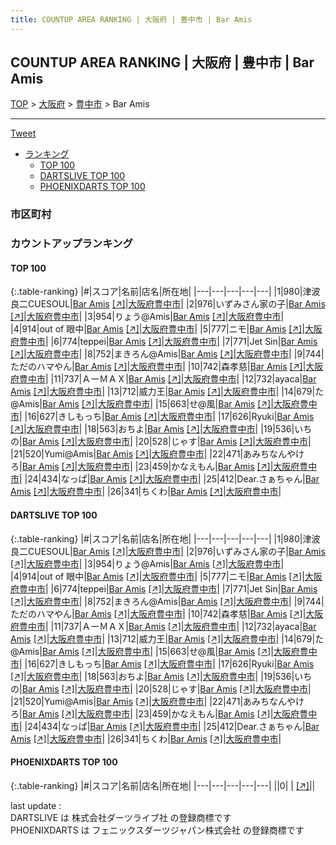 ```yaml
---
title: COUNTUP AREA RANKING | 大阪府 | 豊中市 | Bar Amis
---
```

## COUNTUP AREA RANKING | 大阪府 | 豊中市 | Bar Amis

[TOP](/darts/rank/) > [大阪府](/darts/rank/大阪府/) > [豊中市](/darts/rank/大阪府/豊中市/) > Bar Amis

___

<a href="https://twitter.com/share?ref_src=twsrc%5Etfw" data-text="COUNTUP AREA RANKING | 大阪府豊中市Bar Amis" class="twitter-share-button" data-hashtags="DARTSLIVE,PHOENIXDARTS,darts,ダーツ" data-show-count="false">Tweet</a>

* [ランキング](#カウントアップランキング)
    * [TOP 100](#top-100)
    * [DARTSLIVE TOP 100](#dartslive-top-100)
    * [PHOENIXDARTS TOP 100](#phoenixdarts-top-100)

### 市区町村

<ul>

</ul>

### カウントアップランキング

#### TOP 100



{:.table-ranking}
|#|スコア|名前|店名|所在地|
|---|---|---|---|---|
|1|980|<span class="rank-name-dl">津波良二CUESOUL</span>|<a href="/darts/rank/shops/8638d79c212d51a7774c926eb736cb5a.html">Bar Amis</a> <a href="https://search.dartslive.com/jp/shop/8638d79c212d51a7774c926eb736cb5a">[↗]</a>|<a href="/darts/rank/大阪府/豊中市">大阪府豊中市</a>|
|2|976|<span class="rank-name-dl">いずみさん家の子</span>|<a href="/darts/rank/shops/8638d79c212d51a7774c926eb736cb5a.html">Bar Amis</a> <a href="https://search.dartslive.com/jp/shop/8638d79c212d51a7774c926eb736cb5a">[↗]</a>|<a href="/darts/rank/大阪府/豊中市">大阪府豊中市</a>|
|3|954|<span class="rank-name-dl">りょう@Amis</span>|<a href="/darts/rank/shops/8638d79c212d51a7774c926eb736cb5a.html">Bar Amis</a> <a href="https://search.dartslive.com/jp/shop/8638d79c212d51a7774c926eb736cb5a">[↗]</a>|<a href="/darts/rank/大阪府/豊中市">大阪府豊中市</a>|
|4|914|<span class="rank-name-dl">out of 眼中</span>|<a href="/darts/rank/shops/8638d79c212d51a7774c926eb736cb5a.html">Bar Amis</a> <a href="https://search.dartslive.com/jp/shop/8638d79c212d51a7774c926eb736cb5a">[↗]</a>|<a href="/darts/rank/大阪府/豊中市">大阪府豊中市</a>|
|5|777|<span class="rank-name-dl">ニモ</span>|<a href="/darts/rank/shops/8638d79c212d51a7774c926eb736cb5a.html">Bar Amis</a> <a href="https://search.dartslive.com/jp/shop/8638d79c212d51a7774c926eb736cb5a">[↗]</a>|<a href="/darts/rank/大阪府/豊中市">大阪府豊中市</a>|
|6|774|<span class="rank-name-dl">teppei</span>|<a href="/darts/rank/shops/8638d79c212d51a7774c926eb736cb5a.html">Bar Amis</a> <a href="https://search.dartslive.com/jp/shop/8638d79c212d51a7774c926eb736cb5a">[↗]</a>|<a href="/darts/rank/大阪府/豊中市">大阪府豊中市</a>|
|7|771|<span class="rank-name-dl">Jet Sin</span>|<a href="/darts/rank/shops/8638d79c212d51a7774c926eb736cb5a.html">Bar Amis</a> <a href="https://search.dartslive.com/jp/shop/8638d79c212d51a7774c926eb736cb5a">[↗]</a>|<a href="/darts/rank/大阪府/豊中市">大阪府豊中市</a>|
|8|752|<span class="rank-name-dl">まきろん@Amis</span>|<a href="/darts/rank/shops/8638d79c212d51a7774c926eb736cb5a.html">Bar Amis</a> <a href="https://search.dartslive.com/jp/shop/8638d79c212d51a7774c926eb736cb5a">[↗]</a>|<a href="/darts/rank/大阪府/豊中市">大阪府豊中市</a>|
|9|744|<span class="rank-name-dl">ただのハマやん</span>|<a href="/darts/rank/shops/8638d79c212d51a7774c926eb736cb5a.html">Bar Amis</a> <a href="https://search.dartslive.com/jp/shop/8638d79c212d51a7774c926eb736cb5a">[↗]</a>|<a href="/darts/rank/大阪府/豊中市">大阪府豊中市</a>|
|10|742|<span class="rank-name-dl">森孝慈</span>|<a href="/darts/rank/shops/8638d79c212d51a7774c926eb736cb5a.html">Bar Amis</a> <a href="https://search.dartslive.com/jp/shop/8638d79c212d51a7774c926eb736cb5a">[↗]</a>|<a href="/darts/rank/大阪府/豊中市">大阪府豊中市</a>|
|11|737|<span class="rank-name-dl">ＡーＭＡＸ</span>|<a href="/darts/rank/shops/8638d79c212d51a7774c926eb736cb5a.html">Bar Amis</a> <a href="https://search.dartslive.com/jp/shop/8638d79c212d51a7774c926eb736cb5a">[↗]</a>|<a href="/darts/rank/大阪府/豊中市">大阪府豊中市</a>|
|12|732|<span class="rank-name-dl">ayaca</span>|<a href="/darts/rank/shops/8638d79c212d51a7774c926eb736cb5a.html">Bar Amis</a> <a href="https://search.dartslive.com/jp/shop/8638d79c212d51a7774c926eb736cb5a">[↗]</a>|<a href="/darts/rank/大阪府/豊中市">大阪府豊中市</a>|
|13|712|<span class="rank-name-dl">威力王</span>|<a href="/darts/rank/shops/8638d79c212d51a7774c926eb736cb5a.html">Bar Amis</a> <a href="https://search.dartslive.com/jp/shop/8638d79c212d51a7774c926eb736cb5a">[↗]</a>|<a href="/darts/rank/大阪府/豊中市">大阪府豊中市</a>|
|14|679|<span class="rank-name-dl">た@Amis</span>|<a href="/darts/rank/shops/8638d79c212d51a7774c926eb736cb5a.html">Bar Amis</a> <a href="https://search.dartslive.com/jp/shop/8638d79c212d51a7774c926eb736cb5a">[↗]</a>|<a href="/darts/rank/大阪府/豊中市">大阪府豊中市</a>|
|15|663|<span class="rank-name-dl">せ@風</span>|<a href="/darts/rank/shops/8638d79c212d51a7774c926eb736cb5a.html">Bar Amis</a> <a href="https://search.dartslive.com/jp/shop/8638d79c212d51a7774c926eb736cb5a">[↗]</a>|<a href="/darts/rank/大阪府/豊中市">大阪府豊中市</a>|
|16|627|<span class="rank-name-dl">きしもっち</span>|<a href="/darts/rank/shops/8638d79c212d51a7774c926eb736cb5a.html">Bar Amis</a> <a href="https://search.dartslive.com/jp/shop/8638d79c212d51a7774c926eb736cb5a">[↗]</a>|<a href="/darts/rank/大阪府/豊中市">大阪府豊中市</a>|
|17|626|<span class="rank-name-dl">Ryuki</span>|<a href="/darts/rank/shops/8638d79c212d51a7774c926eb736cb5a.html">Bar Amis</a> <a href="https://search.dartslive.com/jp/shop/8638d79c212d51a7774c926eb736cb5a">[↗]</a>|<a href="/darts/rank/大阪府/豊中市">大阪府豊中市</a>|
|18|563|<span class="rank-name-dl">おちよ</span>|<a href="/darts/rank/shops/8638d79c212d51a7774c926eb736cb5a.html">Bar Amis</a> <a href="https://search.dartslive.com/jp/shop/8638d79c212d51a7774c926eb736cb5a">[↗]</a>|<a href="/darts/rank/大阪府/豊中市">大阪府豊中市</a>|
|19|536|<span class="rank-name-dl">いちの</span>|<a href="/darts/rank/shops/8638d79c212d51a7774c926eb736cb5a.html">Bar Amis</a> <a href="https://search.dartslive.com/jp/shop/8638d79c212d51a7774c926eb736cb5a">[↗]</a>|<a href="/darts/rank/大阪府/豊中市">大阪府豊中市</a>|
|20|528|<span class="rank-name-dl">じゃす</span>|<a href="/darts/rank/shops/8638d79c212d51a7774c926eb736cb5a.html">Bar Amis</a> <a href="https://search.dartslive.com/jp/shop/8638d79c212d51a7774c926eb736cb5a">[↗]</a>|<a href="/darts/rank/大阪府/豊中市">大阪府豊中市</a>|
|21|520|<span class="rank-name-dl">Yumi@Amis</span>|<a href="/darts/rank/shops/8638d79c212d51a7774c926eb736cb5a.html">Bar Amis</a> <a href="https://search.dartslive.com/jp/shop/8638d79c212d51a7774c926eb736cb5a">[↗]</a>|<a href="/darts/rank/大阪府/豊中市">大阪府豊中市</a>|
|22|471|<span class="rank-name-dl">あみちなんやけろ</span>|<a href="/darts/rank/shops/8638d79c212d51a7774c926eb736cb5a.html">Bar Amis</a> <a href="https://search.dartslive.com/jp/shop/8638d79c212d51a7774c926eb736cb5a">[↗]</a>|<a href="/darts/rank/大阪府/豊中市">大阪府豊中市</a>|
|23|459|<span class="rank-name-dl">かなえもん</span>|<a href="/darts/rank/shops/8638d79c212d51a7774c926eb736cb5a.html">Bar Amis</a> <a href="https://search.dartslive.com/jp/shop/8638d79c212d51a7774c926eb736cb5a">[↗]</a>|<a href="/darts/rank/大阪府/豊中市">大阪府豊中市</a>|
|24|434|<span class="rank-name-dl">なっぱ</span>|<a href="/darts/rank/shops/8638d79c212d51a7774c926eb736cb5a.html">Bar Amis</a> <a href="https://search.dartslive.com/jp/shop/8638d79c212d51a7774c926eb736cb5a">[↗]</a>|<a href="/darts/rank/大阪府/豊中市">大阪府豊中市</a>|
|25|412|<span class="rank-name-dl">Dear.さぁちゃん</span>|<a href="/darts/rank/shops/8638d79c212d51a7774c926eb736cb5a.html">Bar Amis</a> <a href="https://search.dartslive.com/jp/shop/8638d79c212d51a7774c926eb736cb5a">[↗]</a>|<a href="/darts/rank/大阪府/豊中市">大阪府豊中市</a>|
|26|341|<span class="rank-name-dl">ちくわ</span>|<a href="/darts/rank/shops/8638d79c212d51a7774c926eb736cb5a.html">Bar Amis</a> <a href="https://search.dartslive.com/jp/shop/8638d79c212d51a7774c926eb736cb5a">[↗]</a>|<a href="/darts/rank/大阪府/豊中市">大阪府豊中市</a>|


#### DARTSLIVE TOP 100



{:.table-ranking}
|#|スコア|名前|店名|所在地|
|---|---|---|---|---|
|1|980|<span class="rank-name-dl">津波良二CUESOUL</span>|<a href="/darts/rank/shops/8638d79c212d51a7774c926eb736cb5a.html">Bar Amis</a> <a href="https://search.dartslive.com/jp/shop/8638d79c212d51a7774c926eb736cb5a">[↗]</a>|<a href="/darts/rank/大阪府/豊中市">大阪府豊中市</a>|
|2|976|<span class="rank-name-dl">いずみさん家の子</span>|<a href="/darts/rank/shops/8638d79c212d51a7774c926eb736cb5a.html">Bar Amis</a> <a href="https://search.dartslive.com/jp/shop/8638d79c212d51a7774c926eb736cb5a">[↗]</a>|<a href="/darts/rank/大阪府/豊中市">大阪府豊中市</a>|
|3|954|<span class="rank-name-dl">りょう@Amis</span>|<a href="/darts/rank/shops/8638d79c212d51a7774c926eb736cb5a.html">Bar Amis</a> <a href="https://search.dartslive.com/jp/shop/8638d79c212d51a7774c926eb736cb5a">[↗]</a>|<a href="/darts/rank/大阪府/豊中市">大阪府豊中市</a>|
|4|914|<span class="rank-name-dl">out of 眼中</span>|<a href="/darts/rank/shops/8638d79c212d51a7774c926eb736cb5a.html">Bar Amis</a> <a href="https://search.dartslive.com/jp/shop/8638d79c212d51a7774c926eb736cb5a">[↗]</a>|<a href="/darts/rank/大阪府/豊中市">大阪府豊中市</a>|
|5|777|<span class="rank-name-dl">ニモ</span>|<a href="/darts/rank/shops/8638d79c212d51a7774c926eb736cb5a.html">Bar Amis</a> <a href="https://search.dartslive.com/jp/shop/8638d79c212d51a7774c926eb736cb5a">[↗]</a>|<a href="/darts/rank/大阪府/豊中市">大阪府豊中市</a>|
|6|774|<span class="rank-name-dl">teppei</span>|<a href="/darts/rank/shops/8638d79c212d51a7774c926eb736cb5a.html">Bar Amis</a> <a href="https://search.dartslive.com/jp/shop/8638d79c212d51a7774c926eb736cb5a">[↗]</a>|<a href="/darts/rank/大阪府/豊中市">大阪府豊中市</a>|
|7|771|<span class="rank-name-dl">Jet Sin</span>|<a href="/darts/rank/shops/8638d79c212d51a7774c926eb736cb5a.html">Bar Amis</a> <a href="https://search.dartslive.com/jp/shop/8638d79c212d51a7774c926eb736cb5a">[↗]</a>|<a href="/darts/rank/大阪府/豊中市">大阪府豊中市</a>|
|8|752|<span class="rank-name-dl">まきろん@Amis</span>|<a href="/darts/rank/shops/8638d79c212d51a7774c926eb736cb5a.html">Bar Amis</a> <a href="https://search.dartslive.com/jp/shop/8638d79c212d51a7774c926eb736cb5a">[↗]</a>|<a href="/darts/rank/大阪府/豊中市">大阪府豊中市</a>|
|9|744|<span class="rank-name-dl">ただのハマやん</span>|<a href="/darts/rank/shops/8638d79c212d51a7774c926eb736cb5a.html">Bar Amis</a> <a href="https://search.dartslive.com/jp/shop/8638d79c212d51a7774c926eb736cb5a">[↗]</a>|<a href="/darts/rank/大阪府/豊中市">大阪府豊中市</a>|
|10|742|<span class="rank-name-dl">森孝慈</span>|<a href="/darts/rank/shops/8638d79c212d51a7774c926eb736cb5a.html">Bar Amis</a> <a href="https://search.dartslive.com/jp/shop/8638d79c212d51a7774c926eb736cb5a">[↗]</a>|<a href="/darts/rank/大阪府/豊中市">大阪府豊中市</a>|
|11|737|<span class="rank-name-dl">ＡーＭＡＸ</span>|<a href="/darts/rank/shops/8638d79c212d51a7774c926eb736cb5a.html">Bar Amis</a> <a href="https://search.dartslive.com/jp/shop/8638d79c212d51a7774c926eb736cb5a">[↗]</a>|<a href="/darts/rank/大阪府/豊中市">大阪府豊中市</a>|
|12|732|<span class="rank-name-dl">ayaca</span>|<a href="/darts/rank/shops/8638d79c212d51a7774c926eb736cb5a.html">Bar Amis</a> <a href="https://search.dartslive.com/jp/shop/8638d79c212d51a7774c926eb736cb5a">[↗]</a>|<a href="/darts/rank/大阪府/豊中市">大阪府豊中市</a>|
|13|712|<span class="rank-name-dl">威力王</span>|<a href="/darts/rank/shops/8638d79c212d51a7774c926eb736cb5a.html">Bar Amis</a> <a href="https://search.dartslive.com/jp/shop/8638d79c212d51a7774c926eb736cb5a">[↗]</a>|<a href="/darts/rank/大阪府/豊中市">大阪府豊中市</a>|
|14|679|<span class="rank-name-dl">た@Amis</span>|<a href="/darts/rank/shops/8638d79c212d51a7774c926eb736cb5a.html">Bar Amis</a> <a href="https://search.dartslive.com/jp/shop/8638d79c212d51a7774c926eb736cb5a">[↗]</a>|<a href="/darts/rank/大阪府/豊中市">大阪府豊中市</a>|
|15|663|<span class="rank-name-dl">せ@風</span>|<a href="/darts/rank/shops/8638d79c212d51a7774c926eb736cb5a.html">Bar Amis</a> <a href="https://search.dartslive.com/jp/shop/8638d79c212d51a7774c926eb736cb5a">[↗]</a>|<a href="/darts/rank/大阪府/豊中市">大阪府豊中市</a>|
|16|627|<span class="rank-name-dl">きしもっち</span>|<a href="/darts/rank/shops/8638d79c212d51a7774c926eb736cb5a.html">Bar Amis</a> <a href="https://search.dartslive.com/jp/shop/8638d79c212d51a7774c926eb736cb5a">[↗]</a>|<a href="/darts/rank/大阪府/豊中市">大阪府豊中市</a>|
|17|626|<span class="rank-name-dl">Ryuki</span>|<a href="/darts/rank/shops/8638d79c212d51a7774c926eb736cb5a.html">Bar Amis</a> <a href="https://search.dartslive.com/jp/shop/8638d79c212d51a7774c926eb736cb5a">[↗]</a>|<a href="/darts/rank/大阪府/豊中市">大阪府豊中市</a>|
|18|563|<span class="rank-name-dl">おちよ</span>|<a href="/darts/rank/shops/8638d79c212d51a7774c926eb736cb5a.html">Bar Amis</a> <a href="https://search.dartslive.com/jp/shop/8638d79c212d51a7774c926eb736cb5a">[↗]</a>|<a href="/darts/rank/大阪府/豊中市">大阪府豊中市</a>|
|19|536|<span class="rank-name-dl">いちの</span>|<a href="/darts/rank/shops/8638d79c212d51a7774c926eb736cb5a.html">Bar Amis</a> <a href="https://search.dartslive.com/jp/shop/8638d79c212d51a7774c926eb736cb5a">[↗]</a>|<a href="/darts/rank/大阪府/豊中市">大阪府豊中市</a>|
|20|528|<span class="rank-name-dl">じゃす</span>|<a href="/darts/rank/shops/8638d79c212d51a7774c926eb736cb5a.html">Bar Amis</a> <a href="https://search.dartslive.com/jp/shop/8638d79c212d51a7774c926eb736cb5a">[↗]</a>|<a href="/darts/rank/大阪府/豊中市">大阪府豊中市</a>|
|21|520|<span class="rank-name-dl">Yumi@Amis</span>|<a href="/darts/rank/shops/8638d79c212d51a7774c926eb736cb5a.html">Bar Amis</a> <a href="https://search.dartslive.com/jp/shop/8638d79c212d51a7774c926eb736cb5a">[↗]</a>|<a href="/darts/rank/大阪府/豊中市">大阪府豊中市</a>|
|22|471|<span class="rank-name-dl">あみちなんやけろ</span>|<a href="/darts/rank/shops/8638d79c212d51a7774c926eb736cb5a.html">Bar Amis</a> <a href="https://search.dartslive.com/jp/shop/8638d79c212d51a7774c926eb736cb5a">[↗]</a>|<a href="/darts/rank/大阪府/豊中市">大阪府豊中市</a>|
|23|459|<span class="rank-name-dl">かなえもん</span>|<a href="/darts/rank/shops/8638d79c212d51a7774c926eb736cb5a.html">Bar Amis</a> <a href="https://search.dartslive.com/jp/shop/8638d79c212d51a7774c926eb736cb5a">[↗]</a>|<a href="/darts/rank/大阪府/豊中市">大阪府豊中市</a>|
|24|434|<span class="rank-name-dl">なっぱ</span>|<a href="/darts/rank/shops/8638d79c212d51a7774c926eb736cb5a.html">Bar Amis</a> <a href="https://search.dartslive.com/jp/shop/8638d79c212d51a7774c926eb736cb5a">[↗]</a>|<a href="/darts/rank/大阪府/豊中市">大阪府豊中市</a>|
|25|412|<span class="rank-name-dl">Dear.さぁちゃん</span>|<a href="/darts/rank/shops/8638d79c212d51a7774c926eb736cb5a.html">Bar Amis</a> <a href="https://search.dartslive.com/jp/shop/8638d79c212d51a7774c926eb736cb5a">[↗]</a>|<a href="/darts/rank/大阪府/豊中市">大阪府豊中市</a>|
|26|341|<span class="rank-name-dl">ちくわ</span>|<a href="/darts/rank/shops/8638d79c212d51a7774c926eb736cb5a.html">Bar Amis</a> <a href="https://search.dartslive.com/jp/shop/8638d79c212d51a7774c926eb736cb5a">[↗]</a>|<a href="/darts/rank/大阪府/豊中市">大阪府豊中市</a>|


#### PHOENIXDARTS TOP 100



{:.table-ranking}
|#|スコア|名前|店名|所在地|
|---|---|---|---|---|
||0|<span class="rank-name-dl"> </span>|<a href="/darts/rank/shops/.html"></a> <a href="">[↗]</a>|<a href="/darts/rank//"></a>|


<div class="footer border-top border-gray-light mt-5 pt-3 text-right text-gray">
    last update : <span style="font-weight: italic" id="foot_last_modified"></span><br />
    DARTSLIVE は 株式会社ダーツライブ社 の登録商標です<br />
    PHOENIXDARTS は フェニックスダーツジャパン株式会社 の登録商標です<br />
</div>

<script src="https://cdnjs.cloudflare.com/ajax/libs/jquery.tablesorter/2.31.3/js/jquery.tablesorter.min.js" integrity="sha512-qzgd5cYSZcosqpzpn7zF2ZId8f/8CHmFKZ8j7mU4OUXTNRd5g+ZHBPsgKEwoqxCtdQvExE5LprwwPAgoicguNg==" crossorigin="anonymous" referrerpolicy="no-referrer"></script>
<link rel="stylesheet" href="https://cdnjs.cloudflare.com/ajax/libs/jquery.tablesorter/2.31.3/css/theme.default.min.css" integrity="sha512-wghhOJkjQX0Lh3NSWvNKeZ0ZpNn+SPVXX1Qyc9OCaogADktxrBiBdKGDoqVUOyhStvMBmJQ8ZdMHiR3wuEq8+w==" crossorigin="anonymous" referrerpolicy="no-referrer" />
<script>
$(function() {
    $(".table-ranking").tablesorter({sortList:[[0, 0]]});
    $("#foot_last_modified").text(formatDate(new Date(document.lastModified), 'yyyy-MM-dd HH:mm:ss'));
});
</script>

<script async src="https://platform.twitter.com/widgets.js" charset="utf-8"></script>